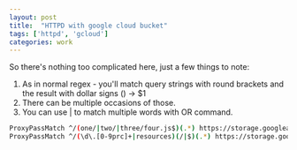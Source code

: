 ```yaml
---
layout: post
title:  "HTTPD with google cloud bucket"
tags: ['httpd', 'gcloud']
categories: work
---
```


So there's nothing too complicated here, just a few things to note:
1) As in normal regex - you'll match query strings with round brackets and the result with dollar signs () -> $1
2) There can be multiple occasions of those.
3) You can use | to match multiple words with OR command.

```bash
ProxyPassMatch ^/(one/|two/|three/four.js$)(.*) https://storage.googleapis.com/bucketId/$1$2
ProxyPassMatch ^/(\d\.[0-9prc]+|resources)(/|$)(.*) https://storage.googleapis.com/bucketId/$1$2$3
```